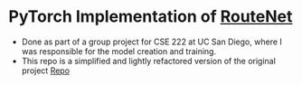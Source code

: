 # PyTorch Implementation of [RouteNet]("https://github.com/happma/RouteNet-challenge")
 
- Done as part of a group project for CSE 222 at UC San Diego, where I was responsible for the model creation and training.
- This repo is a simplified and lightly refactored version of the original project [Repo]("https://github.com/sguerin13/CSE222RouteNet")
